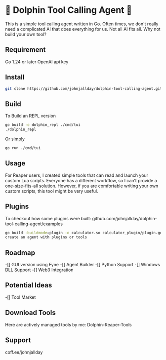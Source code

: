 # 🐬 Dolphin Tool Calling Agent 🐬
This is a simple tool calling agent written in Go.
Often times, we don't really need a complicated AI that does everything for us.
Not all AI fits all. Why not build your own tool?



## Requirement
Go 1.24 or later
OpenAI api key

## Install
```bash
git clone https://github.com/johnjallday/dolphin-tool-calling-agent.git
```

## Build
To Build an REPL version
```bash
go build -o dolphin_repl ./cmd/tui
./dolphin_repl
```

Or simply
```bash
go run ./cmd/tui
```

## Usage
For Reaper users, I created simple tools that can read and launch your custom Lua scripts. 
Everyone has a different workflow, so I can’t provide a one-size-fits-all solution. 
However, if you are comfortable writing your own custom scripts, this tool might be very useful.

## Plugins

To checkout how some plugins were built:
github.com/johnjallday/dolphin-tool-calling-agent/examples

```bash
go build -buildmode=plugin -o calculator.so calculator_plugin/plugin.go
create an agent with plugins or tools
```


## Roadmap
-[] GUI version using Fyne
-[] Agent Builder
-[] Python Support
-[] Windows DLL Support
-[] Web3 Integration


## Potential Ideas
-[] Tool Market


## Download Tools
Here are actively managed tools by me:
Dolphin-Reaper-Tools

## Support
coff.ee/johnjallday

